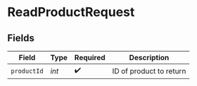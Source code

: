 # ReadProductRequest


## Fields

| Field                   | Type                    | Required                | Description             |
| ----------------------- | ----------------------- | ----------------------- | ----------------------- |
| `productId`             | *int*                   | :heavy_check_mark:      | ID of product to return |